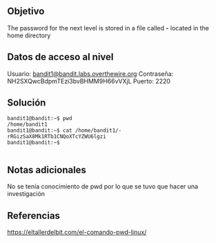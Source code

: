 ## Objetivo
The password for the next level is stored in a file called **-** located in the home directory

## Datos de acceso al nivel
Usuario: bandit1@bandit.labs.overthewire.org
Contraseña: NH2SXQwcBdpmTEzi3bvBHMM9H66vVXjL
Puerto: 2220

## Solución
```
bandit1@bandit:~$ pwd
/home/bandit1
bandit1@bandit:~$ cat /home/bandit1/-
rRGizSaX8Mk1RTb1CNQoXTcYZWU6lgzi
bandit1@bandit:~$


```

## Notas adicionales
No se tenía conocimiento de pwd por lo que se tuvo que hacer una investigación 

## Referencias
https://eltallerdelbit.com/el-comando-pwd-linux/